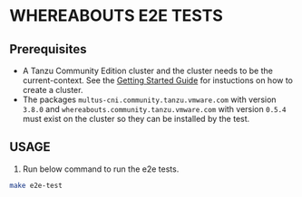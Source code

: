 # WHEREABOUTS E2E TESTS

## Prerequisites

* A Tanzu Community Edition cluster and the cluster needs to be the
  current-context. See the [Getting Started
  Guide](https://tanzucommunityedition.io/docs/getting-started/) for
  instuctions on how to create a cluster.
* The packages `multus-cni.community.tanzu.vmware.com`  with version `3.8.0`
  and `whereabouts.community.tanzu.vmware.com` with version `0.5.4` must
  exist on the cluster so they can be installed by the test.

## USAGE

1. Run below command to run the e2e tests.

```bash
make e2e-test
```
